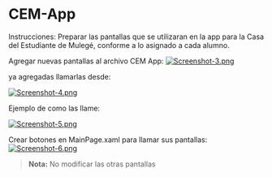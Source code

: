 # CEM-App

Instrucciones: Preparar las pantallas que se utilizaran en la app para la Casa del Estudiante de 
Mulegé, conforme a lo asignado a cada alumno. 

Agregar nuevas pantallas al archivo CEM App:
[![Screenshot-3.png](https://i.postimg.cc/cJGpXWs9/Screenshot-3.png)](https://postimg.cc/3k9fxP0m)

ya agregadas llamarlas desde:

[![Screenshot-4.png](https://i.postimg.cc/N0hKDK93/Screenshot-4.png)](https://postimg.cc/Yv32qqxR)


Ejemplo de como las llame:

[![Screenshot-5.png](https://i.postimg.cc/V6mdy2F4/Screenshot-5.png)](https://postimg.cc/WDY2gWCJ)

Crear botones en MainPage.xaml para llamar sus pantallas:
[![Screenshot-6.png](https://i.postimg.cc/B6SQ7HqV/Screenshot-6.png)](https://postimg.cc/kVHmBVRQ)
> **Nota:** No modificar las otras pantallas 


